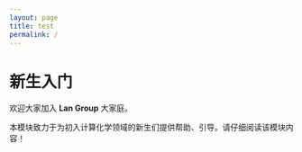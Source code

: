 ```yaml
---
layout: page
title: test
permalink: /
---
```

# 新生入门

欢迎大家加入 **Lan Group** 大家庭。

本模块致力于为初入计算化学领域的新生们提供帮助、引导。请仔细阅读该模块内容！